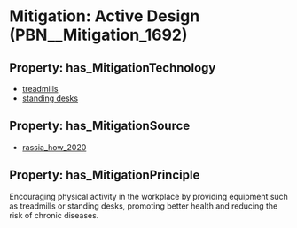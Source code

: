 # Mitigation: __Active Design__ (PBN__Mitigation_1692)

## Property: has_MitigationTechnology

* [treadmills](../Technology/PBN__Technology_3241)
* [standing desks](../Technology/PBN__Technology_4017)

## Property: has_MitigationSource

* [rassia_how_2020](../Article/PBN__Article_34)

## Property: has_MitigationPrinciple

Encouraging physical activity in the workplace by providing equipment such as treadmills or standing desks, promoting better health and reducing the risk of chronic diseases.

